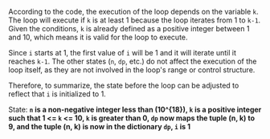 According to the code, the execution of the loop depends on the variable `k`. The loop will execute if `k` is at least 1 because the loop iterates from 1 to `k-1`. Given the conditions, `k` is already defined as a positive integer between 1 and 10, which means it is valid for the loop to execute. 

Since `i` starts at 1, the first value of `i` will be 1 and it will iterate until it reaches `k-1`. The other states (`n`, `dp`, etc.) do not affect the execution of the loop itself, as they are not involved in the loop's range or control structure.

Therefore, to summarize, the state before the loop can be adjusted to reflect that `i` is initialized to 1. 

State: **`n` is a non-negative integer less than \(10^{18}\), `k` is a positive integer such that 1 <= `k` <= 10, `k` is greater than 0, `dp` now maps the tuple (n, k) to 9, and the tuple (n, k) is now in the dictionary `dp`, `i` is 1**